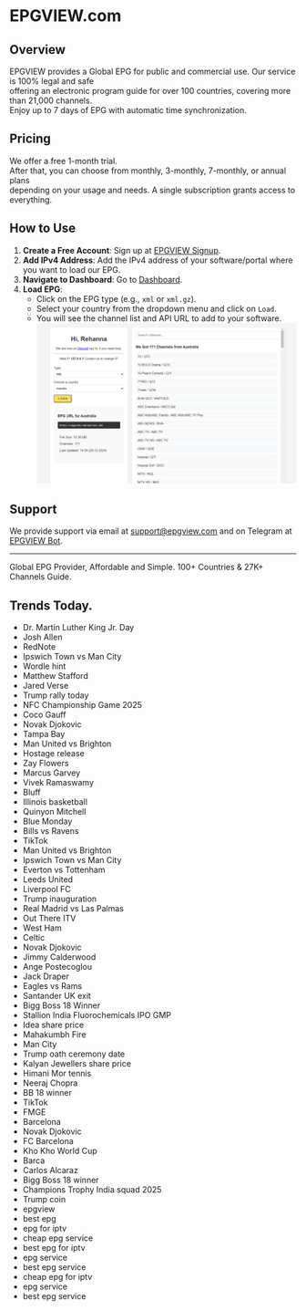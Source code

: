 # EPGVIEW.com



## Overview
EPGVIEW provides a Global EPG for public and commercial use. Our service is 100% legal and safe\
offering an electronic program guide for over 100 countries, covering more than 21,000 channels.\
Enjoy up to 7 days of EPG with automatic time synchronization.

## Pricing
We offer a free 1-month trial. \
After that, you can choose from monthly, 3-monthly, 7-monthly, or annual plans \
depending on your usage and needs. A single subscription grants access to everything.

## How to Use
1. **Create a Free Account**: Sign up at [EPGVIEW Signup](https://epgview.com/signup.php).
2. **Add IPv4 Address**: Add the IPv4 address of your software/portal where you want to load our EPG.
3. **Navigate to Dashboard**: Go to [Dashboard](https://epgview.com/dashboard.php).
4. **Load EPG**:
   - Click on the EPG type (e.g., `xml` or `xml.gz`).
   - Select your country from the dropdown menu and click on `Load`.
   - You will see the channel list and API URL to add to your software.
![EPGVIEW](img/dashboard.png)
## Support
We provide support via email at [support@epgview.com](mailto:support@epgview.com) and on Telegram at [EPGVIEW Bot](https://t.me/epgview_bot).

---

Global EPG Provider, Affordable and Simple. 100+ Countries & 27K+ Channels Guide.

## Trends Today.

- Dr. Martin Luther King Jr. Day
- Josh Allen
- RedNote
- Ipswich Town vs Man City
- Wordle hint
- Matthew Stafford
- Jared Verse
- Trump rally today
- NFC Championship Game 2025
- Coco Gauff
- Novak Djokovic
- Tampa Bay
- Man United vs Brighton
- Hostage release
- Zay Flowers
- Marcus Garvey
- Vivek Ramaswamy
- Bluff
- Illinois basketball
- Quinyon Mitchell
- Blue Monday
- Bills vs Ravens
- TikTok
- Man United vs Brighton
- Ipswich Town vs Man City
- Everton vs Tottenham
- Leeds United
- Liverpool FC
- Trump inauguration
- Real Madrid vs Las Palmas
- Out There ITV
- West Ham
- Celtic
- Novak Djokovic
- Jimmy Calderwood
- Ange Postecoglou
- Jack Draper
- Eagles vs Rams
- Santander UK exit
- Bigg Boss 18 Winner
- Stallion India Fluorochemicals IPO GMP
- Idea share price
- Mahakumbh Fire
- Man City
- Trump oath ceremony date
- Kalyan Jewellers share price
- Himani Mor tennis
- Neeraj Chopra
- BB 18 winner
- TikTok
- FMGE
- Barcelona
- Novak Djokovic
- FC Barcelona
- Kho Kho World Cup
- Barca
- Carlos Alcaraz
- Bigg Boss 18 winner
- Champions Trophy India squad 2025
- Trump coin
- epgview
- best epg
- epg for iptv
- cheap epg service
- best epg for iptv
- epg service
- best epg service
- cheap epg for iptv
- epg service
- best epg service
